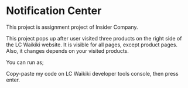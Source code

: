 # Notification Center

This project is assignment project of Insider Company.

This project pops up after user visited three products on the right side 
of the LC Waikiki website. It is visible for all pages, except product pages. Also,
it changes depends on your visited products.

You can run as; 

Copy-paste my code on LC Waikiki developer tools console, then press enter.
